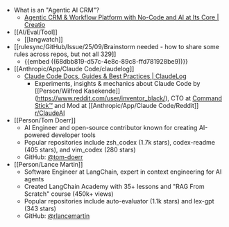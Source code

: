 - What is an "Agentic AI CRM"?
	- [Agentic CRM & Workflow Platform with No-Code and AI at Its Core | Creatio](https://www.creatio.com/)
- [[AI/Eval/Tool]]
	- [[langwatch]]
- [[rulesync/GitHub/Issue/25/09/Brainstorm needed - how to share some rules across repos, but not all 329]]
	- {{embed ((68dbb819-d57c-4e8c-89c8-ffd781928be9))}}
- [[Anthropic/App/Claude Code/claudelog]]
	- [Claude Code Docs, Guides & Best Practices | ClaudeLog](https://claudelog.com/)
		- Experiments, insights & mechanics about Claude Code by  [[Person/Wilfred Kasekende]] (https://www.reddit.com/user/inventor_black/), CTO at [Command Stick™](https://www.commandstick.com) and Mod at [[Anthropic/App/Claude Code/Reddit]] [r/ClaudeAI](https://www.reddit.com/r/ClaudeAI/)
- [[Person/Tom Doerr]]
	- AI Engineer and open-source contributor known for creating AI-powered developer tools
	- Popular repositories include zsh_codex (1.7k stars), codex-readme (405 stars), and vim_codex (280 stars)
	- GitHub: [@tom-doerr](https://github.com/tom-doerr)
- [[Person/Lance Martin]]
	- Software Engineer at LangChain, expert in context engineering for AI agents
	- Created LangChain Academy with 35+ lessons and "RAG From Scratch" course (450k+ views)
	- Popular repositories include auto-evaluator (1.1k stars) and lex-gpt (343 stars)
	- GitHub: [@rlancemartin](https://github.com/rlancemartin)
